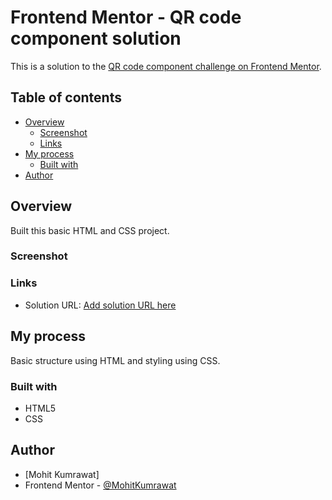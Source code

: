 # Frontend Mentor - QR code component solution

This is a solution to the [QR code component challenge on Frontend Mentor](https://www.frontendmentor.io/challenges/qr-code-component-iux_sIO_H).

## Table of contents

- [Overview](#overview)
  - [Screenshot](#screenshot)
  - [Links](#links)
- [My process](#my-process)
  - [Built with](#built-with)
- [Author](#author)

## Overview

Built this basic HTML and CSS project.

### Screenshot

[](./finalss.png)

### Links

- Solution URL: [Add solution URL here](https://github.com/MohitKumrawat/qr-code)

## My process
Basic structure using HTML and styling using CSS.

### Built with

- HTML5
- CSS

## Author

- [Mohit Kumrawat]
- Frontend Mentor - [@MohitKumrawat](https://www.frontendmentor.io/profile/MohitKumrawat)